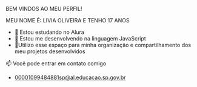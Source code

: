 BEM VINDOS AO MEU PERFIL!

MEU NOME É: LIVIA OLIVEIRA E TENHO 17 ANOS

- 🔭 Estou estudando no Alura
- 🌱 Estou me desenvolvendo na linguagem JavaScript
- 👯Utilizo esse espaço para minha organização e compartilhamento dos meu projetos desenvolvidos

📫 Você pode entrar em contato comigo
- 00001099484881sp@al.educacao.sp.gov.br
